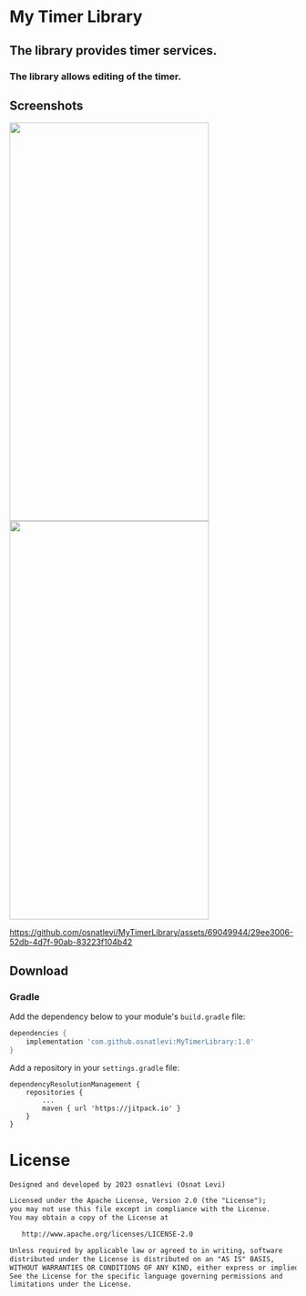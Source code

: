 # My Timer Library

## The library provides timer services.


### The library allows editing of the timer.


## Screenshots 


<div>
  <img src="https://github.com/osnatlevi/MyTimerLibrary/assets/69049944/769d4bf9-18a8-49a1-97f2-eb24e24b51bf)" width="350" height="700"/>
   <img src="https://github.com/osnatlevi/MyTimerLibrary/assets/69049944/01d0f92b-0011-4804-b4c5-618d61b98a25)"  width="350" height="700"/>
 
</div>



https://github.com/osnatlevi/MyTimerLibrary/assets/69049944/29ee3006-52db-4d7f-90ab-83223f104b42



## Download


### Gradle

Add the dependency below to your module's `build.gradle` file:
```gradle
dependencies {
    implementation 'com.github.osnatlevi:MyTimerLibrary:1.0'
}
```
Add a repository in your `settings.gradle` file:
```
dependencyResolutionManagement {
    repositories {
        ...
        maven { url 'https://jitpack.io' }
    }
}
```

# License
```xml
Designed and developed by 2023 osnatlevi (Osnat Levi)

Licensed under the Apache License, Version 2.0 (the "License");
you may not use this file except in compliance with the License.
You may obtain a copy of the License at

   http://www.apache.org/licenses/LICENSE-2.0

Unless required by applicable law or agreed to in writing, software
distributed under the License is distributed on an "AS IS" BASIS,
WITHOUT WARRANTIES OR CONDITIONS OF ANY KIND, either express or implied.
See the License for the specific language governing permissions and
limitations under the License.
```
